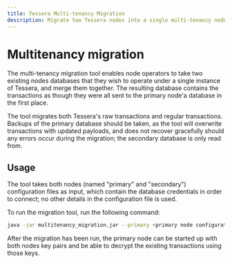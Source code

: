 ```yaml
---
title: Tessera Multi-tenancy Migration
description: Migrate two Tessera nodes into a single multi-tenancy node
---
```


# Multitenancy migration

The multi-tenancy migration tool enables node operators to take two existing nodes databases that they wish to operate
under a single instance of Tessera, and merge them together.
The resulting database contains the transactions as though they were all sent to the primary node'a database in the
first place.

The tool migrates both Tessera's raw transactions and regular transactions. Backups of the primary database should be
taken, as the tool will overwrite transactions with updated payloads, and does not recover gracefully should any errors
occur during the migration; the secondary database is only read from.

## Usage

The tool takes both nodes (named "primary" and "secondary") configuration files as input, which contain the database
credentials in order to connect; no other details in the configuration file is used.

To run the migration tool, run the following command:

```bash
java -jar multitenancy_migration.jar --primary <primary node configuration file> --secondary <secondary node configuration file>
```

After the migration has been run, the primary node can be started up with both nodes key pairs and be able to
decrypt the existing transactions using those keys.
